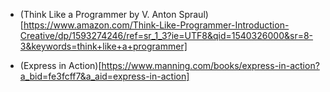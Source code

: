 * (Think Like a Programmer by V. Anton Spraul)[https://www.amazon.com/Think-Like-Programmer-Introduction-Creative/dp/1593274246/ref=sr_1_3?ie=UTF8&qid=1540326000&sr=8-3&keywords=think+like+a+programmer]

* (Express in Action)[https://www.manning.com/books/express-in-action?a_bid=fe3fcff7&a_aid=express-in-action]
